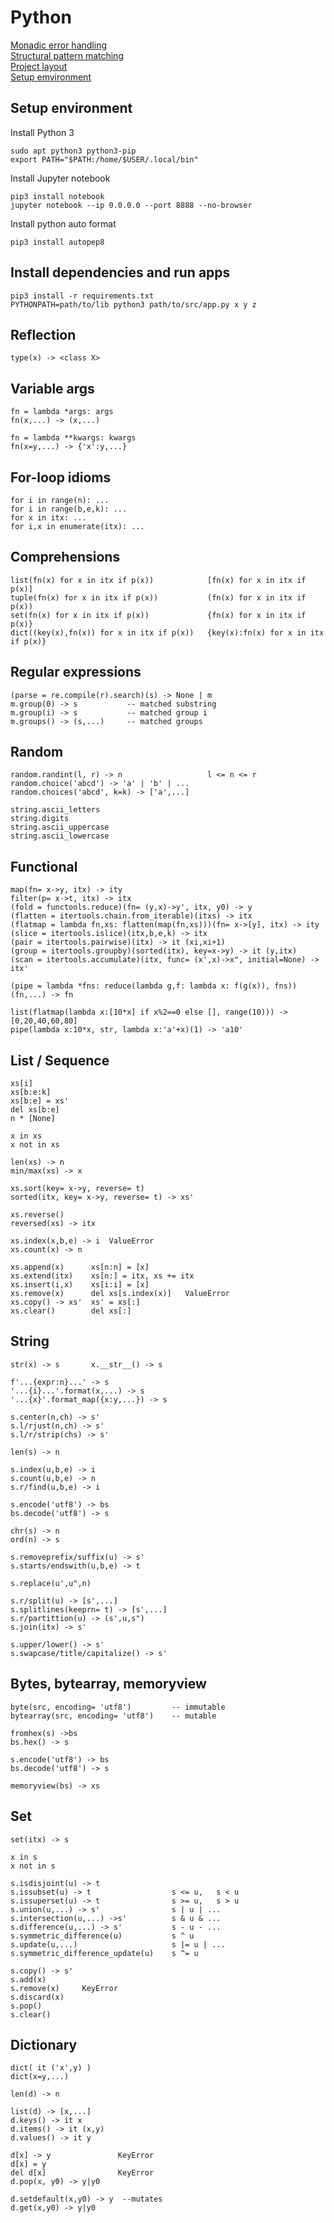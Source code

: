 # Python

[Monadic error handling](https://www.youtube.com/watch?v=J-HWmoTKhC8)  
[Structural pattern matching](https://earthly.dev/blog/structural-pattern-matching-python/)  
[Project layout](./project-layout.md)  
[Setup emvironment](./setup-environment.md)  

## Setup environment
Install Python 3
```
sudo apt python3 python3-pip
export PATH="$PATH:/home/$USER/.local/bin"
```
Install Jupyter notebook
```
pip3 install notebook
jupyter notebook --ip 0.0.0.0 --port 8888 --no-browser
```
Install python auto format
```
pip3 install autopep8
```

## Install dependencies and run apps
```
pip3 install -r requirements.txt
PYTHONPATH=path/to/lib python3 path/to/src/app.py x y z
```

## Reflection
```
type(x) -> <class X>
```

## Variable args
```
fn = lambda *args: args
fn(x,...) -> (x,...)

fn = lambda **kwargs: kwargs
fn(x=y,...) -> {'x':y,...}
```

## For-loop idioms
```
for i in range(n): ...
for i in range(b,e,k): ...
for x in itx: ...
for i,x in enumerate(itx): ...
```

## Comprehensions
```
list(fn(x) for x in itx if p(x))            [fn(x) for x in itx if p(x)]
tuple(fn(x) for x in itx if p(x))           (fn(x) for x in itx if p(x))
set(fn(x) for x in itx if p(x))             {fn(x) for x in itx if p(x)}
dict((key(x),fn(x)) for x in itx if p(x))   {key(x):fn(x) for x in itx if p(x)}
```

## Regular expressions
```
(parse = re.compile(r).search)(s) -> None | m
m.group(0) -> s           -- matched substring
m.group(i) -> s           -- matched group i
m.groups() -> (s,...)     -- matched groups
```

## Random
```
random.randint(l, r) -> n                   l <= n <= r
random.choice('abcd') -> 'a' | 'b' | ...
random.choices('abcd', k=k) -> ['a',...]

string.ascii_letters
string.digits
string.ascii_uppercase
string.ascii_lowercase
```

## Functional
```
map(fn= x->y, itx) -> ity
filter(p= x->t, itx) -> itx
(fold = functools.reduce)(fn= (y,x)->y', itx, y0) -> y
(flatten = itertools.chain.from_iterable)(itxs) -> itx
(flatmap = lambda fn,xs: flatten(map(fn,xs)))(fn= x->[y], itx) -> ity
(slice = itertools.islice)(itx,b,e,k) -> itx
(pair = itertools.pairwise)(itx) -> it (xi,xi+1)
(group = itertools.groupby)(sorted(itx), key=x->y) -> it (y,itx)
(scan = itertools.accumulate)(itx, func= (x',x)->x", initial=None) -> itx'

(pipe = lambda *fns: reduce(lambda g,f: lambda x: f(g(x)), fns))(fn,...) -> fn

list(flatmap(lambda x:[10*x] if x%2==0 else [], range(10))) -> [0,20,40,60,80]
pipe(lambda x:10*x, str, lambda x:'a'+x)(1) -> 'a10'
```

## List / Sequence
```
xs[i]
xs[b:e:k]
xs[b:e] = xs'
del xs[b:e]
n * [None]

x in xs
x not in xs

len(xs) -> n
min/max(xs) -> x

xs.sort(key= x->y, reverse= t)
sorted(itx, key= x->y, reverse= t) -> xs'

xs.reverse()
reversed(xs) -> itx

xs.index(x,b,e) -> i  ValueError
xs.count(x) -> n

xs.append(x)      xs[n:n] = [x]
xs.extend(itx)    xs[n:] = itx, xs += itx
xs.insert(i,x)    xs[i:i] = [x]
xs.remove(x)      del xs[s.index(x)]   ValueError
xs.copy() -> xs'  xs' = xs[:]
xs.clear()        del xs[:]
```

## String
```
str(x) -> s       x.__str__() -> s

f'...{expr:n}...' -> s
'...{i}...'.format(x,...) -> s
'...{x}'.format_map({x:y,...}) -> s

s.center(n,ch) -> s'
s.l/rjust(n,ch) -> s'
s.l/r/strip(chs) -> s'

len(s) -> n

s.index(u,b,e) -> i
s.count(u,b,e) -> n
s.r/find(u,b,e) -> i

s.encode('utf8') -> bs
bs.decode('utf8') -> s

chr(s) -> n
ord(n) -> s

s.removeprefix/suffix(u) -> s'
s.starts/endswith(u,b,e) -> t

s.replace(u',u",n)

s.r/split(u) -> [s',...]
s.splitlines(keeprn= t) -> [s',...]
s.r/partittion(u) -> (s',u,s")
s.join(itx) -> s'

s.upper/lower() -> s'
s.swapcase/title/capitalize() -> s'
```

## Bytes, bytearray, memoryview
```
byte(src, encoding= 'utf8')         -- immutable
bytearray(src, encoding= 'utf8')    -- mutable     

fromhex(s) ->bs
bs.hex() -> s

s.encode('utf8') -> bs
bs.decode('utf8') -> s

memoryview(bs) -> xs
```

## Set
```
set(itx) -> s

x in s
x not in s

s.isdisjoint(u) -> t
s.issubset(u) -> t                  s <= u,   s < u
s.issuperset(u) -> t                s >= u,   s > u
s.union(u,...) -> s'                s | u | ...
s.intersection(u,...) ->s'          s & u & ...
s.difference(u,...) -> s'           s - u - ...
s.symmetric_difference(u)           s ^ u
s.update(u,...)                     s |= u | ...
s.symmetric_difference_update(u)    s ^= u

s.copy() -> s'
s.add(x)
s.remove(x)     KeyError
s.discard(x)
s.pop()
s.clear()
```

## Dictionary
```
dict( it ('x',y) )
dict(x=y,...)

len(d) -> n

list(d) -> [x,...]
d.keys() -> it x
d.items() -> it (x,y)
d.values() -> it y

d[x] -> y               KeyError
d[x] = y
del d[x]                KeyError
d.pop(x, y0) -> y|y0

d.setdefault(x,y0) -> y  --mutates
d.get(x,y0) -> y|y0
```
